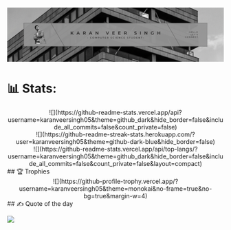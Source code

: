 ![img](assets/IMG_7047.PNG)
# 📊 Stats:
<div align="center">
![](https://github-readme-stats.vercel.app/api?username=karanveersingh05&theme=github_dark&hide_border=false&include_all_commits=false&count_private=false)<br/>
![](https://github-readme-streak-stats.herokuapp.com/?user=karanveersingh05&theme=github-dark-blue&hide_border=false)<br/>
![](https://github-readme-stats.vercel.app/api/top-langs/?username=karanveersingh05&theme=github_dark&hide_border=false&include_all_commits=false&count_private=false&layout=compact)
</div>
## 🏆 Trophies
<div align="center">
![](https://github-profile-trophy.vercel.app/?username=karanveersingh05&theme=monokai&no-frame=true&no-bg=true&margin-w=4)
</div>
## ✍️ Quote of the day

![](https://quotes-github-readme.vercel.app/api?type=horizontal&theme=radical)
